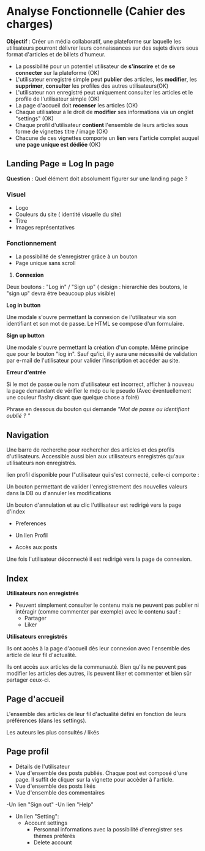 # Analyse Fonctionnelle (Cahier des charges)

**Objectif** : Créer un média collaboratif, une plateforme sur laquelle les utilisateurs pourront délivrer leurs connaissances sur des sujets divers sous format d'articles et de billets d'humeur.

- La possibilité pour un potentiel utilisateur de **s'inscrire** et de **se connecter** sur la plateforme (OK)
- L'utilisateur enregistré simple peut **publier** des articles, les **modifier**, les **supprimer**, **consulter** les profiles des autres utilisateurs(OK)
- L'utilisateur non enregistré peut uniquement consulter les articles et le profile de l'utilisateur simple (OK)
- La page d'accueil doit **recenser** les articles (OK)
- Chaque utilisateur a le droit de **modifier** ses informations via un onglet "settings" (OK)
- Chaque profil d'utilisateur **contient** l'ensemble de leurs articles sous forme de vignettes titre / image (OK)
- Chacune de ces vignettes comporte un **lien** vers l'article complet auquel **une page unique est dédiée** (OK)

## Landing Page = Log In page

 **Question** : Quel élément doit absolument figurer sur une landing page ? 

### Visuel

- Logo 
- Couleurs du site ( identité visuelle du site)
- Titre
- Images représentatives

### Fonctionnement 

- La possibilité de s'enregistrer grâce à un bouton 
- Page unique sans scroll

1. **Connexion**

Deux boutons : "Log in" / "Sign up" ( design : hierarchie des boutons, le "sign up" devra être beaucoup plus visible)

**Log in button** 

Une modale s'ouvre permettant la connexion de l'utilisateur via son identifiant et son mot de passe. Le HTML se compose d'un formulaire. 

**Sign up button** 

Une modale s'ouvre permettant la création d'un compte. Même principe que pour le bouton "log in". Sauf qu'ici, il y aura une nécessité de validation par e-mail de l'utilisateur pour valider l'inscription et accéder au site. 

**Erreur d'entrée** 

Si le mot de passe ou le nom d'utilisateur est incorrect, afficher à nouveau la page demandant de vérifier le mdp ou le pseudo (Avec éventuellement une couleur flashy disant que quelque chose a foiré)

Phrase en dessous du bouton qui demande *"Mot de passe ou identifiant oublié ? "*

## Navigation

Une barre de recherche pour rechercher des articles et des profils d'utilisateurs. Accessible aussi bien aux utilisateurs enregistrés qu'aux utilisateurs non enregistrés. 

lien profil disponible pour l"utilisateur qui s'est connecté, celle-ci comporte : 


Un bouton permettant de valider l'enregistrement des nouvelles valeurs dans la DB ou d'annuler les modifications 

Un bouton d'annulation et au clic l'utilisateur est redirigé vers la page d'index

  - Preferences 

-  Un lien Profil
  - Accès aux posts  

Une fois l'utilisateur déconnecté il est redirigé vers la page de connexion.


## Index

**Utilisateurs non enregistrés**

- Peuvent simplement consulter le contenu mais ne peuvent pas publier ni intéragir (comme commenter par exemple) avec le contenu sauf : 
  - Partager 
  - Liker

**Utilisateurs enregistrés**

Ils ont accès à la page d'accueil dès leur connexion avec l'ensemble des article de leur fil d'actualité. 

Ils ont accès aux articles de la communauté. Bien qu'ils ne peuvent pas modifier les articles des autres, ils peuvent liker et commenter et bien sûr partager ceux-ci. 

## Page d'accueil

L'ensemble des articles de leur fil d'actualité défini en fonction de leurs préférences (dans les settings). 

Les auteurs les plus consultés / likés

## Page profil

- Détails de l'utilisateur
- Vue d'ensemble des posts publiés. Chaque post est composé d'une page. Il suffit de cliquer sur la vignette pour accèder à l'article. 
- Vue d'ensemble des posts likés
- Vue d'ensemble des commentaires 

-Un lien "Sign out"
-Un lien "Help"
- Un lien "Setting": 
  - Account settings
    - Personnal informations avec la possibilité d'enregistrer ses thèmes préférés
    - Delete account 